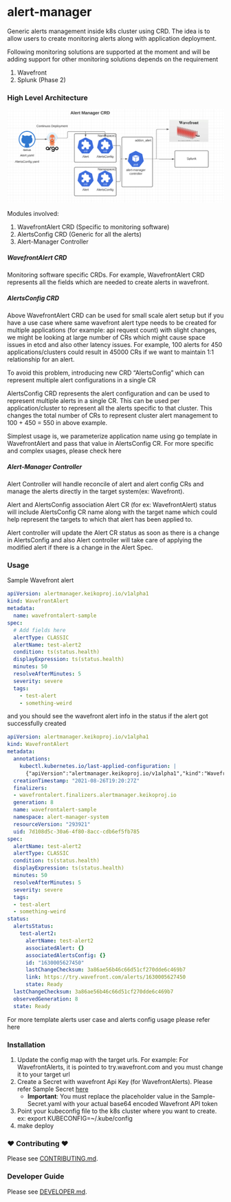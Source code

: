 # alert-manager

Generic alerts management inside k8s cluster using CRD. The idea is to allow users to create monitoring alerts along with application deployment.

Following monitoring solutions are supported at the moment and will be adding support for other monitoring solutions depends on the requirement

1. Wavefront
2. Splunk (Phase 2)

### High Level Architecture

![Alert Manager High Architecture](docs/images/alert-manager-arch.png)

Modules involved:

1. WavefrontAlert CRD (Specific to monitoring software)
2. AlertsConfig CRD (Generic for all the alerts)
3. Alert-Manager Controller

##### WavefrontAlert CRD
Monitoring software specific CRDs. For example, WavefrontAlert CRD represents all the fields which are needed to create
alerts in wavefront.


##### AlertsConfig CRD
Above WavefrontAlert CRD can be used for small scale alert setup but if you have a use case where same wavefront alert type needs to be
created for multiple applications (for example: api request count) with slight changes, we might be looking at large number of CRs which might
cause space issues in etcd and also other latency issues. For example, 100 alerts for 450 applications/clusters could result in 45000 CRs
if we want to maintain 1:1 relationship for an alert.

To avoid this problem, introducing new CRD “AlertsConfig” which can represent multiple alert configurations in a single CR

AlertsConfig CRD represents the alert configuration and can be used to represent multiple alerts in a single CR. 
This can be used per application/cluster to represent all the alerts specific to that cluster. 
This changes the total number of CRs to represent cluster alert management to 100 + 450 = 550 in above example.

Simplest usage is, we parameterize application name using go template in WavefrontAlert and pass that value in AlertsConfig CR. 
For more specific and complex usages, please check here

##### Alert-Manager Controller
Alert Controller will handle reconcile of alert and alert config CRs and manage the alerts directly in the target system(ex: Wavefront).

Alert and AlertsConfig association
Alert CR (for ex: WavefrontAlert) status will include AlertsConfig CR name along with the target name which could help represent the targets to which that alert has been applied to.

Alert controller will update the Alert CR status as soon as there is a change in AlertsConfig and also Alert controller will take care of applying the modified alert if there is a change in the Alert Spec.


### Usage

Sample Wavefront alert

```yaml
apiVersion: alertmanager.keikoproj.io/v1alpha1
kind: WavefrontAlert
metadata:
  name: wavefrontalert-sample
spec:
  # Add fields here
  alertType: CLASSIC
  alertName: test-alert2
  condition: ts(status.health)
  displayExpression: ts(status.health)
  minutes: 50
  resolveAfterMinutes: 5
  severity: severe
  tags:
    - test-alert
    - something-weird
```

and you should see the wavefront alert info in the status if the alert got successfully created

```yaml
apiVersion: alertmanager.keikoproj.io/v1alpha1
kind: WavefrontAlert
metadata:
  annotations:
    kubectl.kubernetes.io/last-applied-configuration: |
      {"apiVersion":"alertmanager.keikoproj.io/v1alpha1","kind":"WavefrontAlert","metadata":{"annotations":{},"name":"wavefrontalert-sample","namespace":"alert-manager-system"},"spec":{"alertName":"test-alert2","alertType":"CLASSIC","condition":"ts(status.health)","displayExpression":"ts(status.health)","minutes":50,"resolveAfterMinutes":5,"severity":"severe","tags":["test-alert","something-weird"]}}
  creationTimestamp: "2021-08-26T19:20:27Z"
  finalizers:
  - wavefrontalert.finalizers.alertmanager.keikoproj.io
  generation: 8
  name: wavefrontalert-sample
  namespace: alert-manager-system
  resourceVersion: "293921"
  uid: 7d108d5c-30a6-4f80-8acc-cdb6ef5fb785
spec:
  alertName: test-alert2
  alertType: CLASSIC
  condition: ts(status.health)
  displayExpression: ts(status.health)
  minutes: 50
  resolveAfterMinutes: 5
  severity: severe
  tags:
  - test-alert
  - something-weird
status:
  alertsStatus:
    test-alert2:
      alertName: test-alert2
      associatedAlert: {}
      associatedAlertsConfig: {}
      id: "1630005627450"
      lastChangeChecksum: 3a86ae56b46c66d51cf270dde6c469b7
      link: https://try.wavefront.com/alerts/1630005627450
      state: Ready
  lastChangeChecksum: 3a86ae56b46c66d51cf270dde6c469b7
  observedGeneration: 8
  state: Ready
```
For more template alerts user case and alerts config usage please refer here

### Installation
1. Update the config map with the target urls. For example: For WavefrontAlerts, it is pointed to try.wavefront.com and you must change it to your target url
2. Create a Secret with wavefront Api Key (for WavefrontAlerts). Please refer Sample Secret [here](docs/Sample-Secret.yaml)
   - **Important**: You must replace the placeholder value in the Sample-Secret.yaml with your actual base64 encoded Wavefront API token
3. Point your kubeconfig file to the k8s cluster where you want to create. ex: export KUBECONFIG=~/.kube/config
4. make deploy

### ❤ Contributing ❤

Please see [CONTRIBUTING.md](.github/CONTRIBUTING.md).

### Developer Guide

Please see [DEVELOPER.md](.github/DEVELOPER.md).
